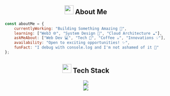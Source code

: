 
<!-- About Me -->
<h2 align="center">
  <img src="https://media2.giphy.com/media/QssGEmpkyEOhBCb7e1/giphy.gif?cid=ecf05e47a0n3gi1bfqntqmob8g9aid1oyj2wr3ds3mg700bl&rid=giphy.gif" width="28"> 
  About Me
</h2>

```javascript
const aboutMe = {
    currentlyWorking: "Building Something Amazing 🚀",
    learning: ["Web3 🌐", "System Design 📐", "Cloud Architecture ☁️"],
    askMeAbout: ["Web Dev 💻", "Tech 🔧", "Coffee ☕", "Innovations 💡"],
    availability: "Open to exciting opportunities! ✨",
    funFact: "I debug with console.log and I'm not ashamed of it 🐛"
};
```

<!-- Tech Stack with Animated Icons -->
<h2 align="center">
  <img src="https://media.giphy.com/media/iY8CRBdQXODJSCERIr/giphy.gif" width="28">
  Tech Stack
</h2>

<div align="center">
  <img src="https://skillicons.dev/icons?i=js,ts,react,nextjs,nodejs,express,mongodb,postgres&perline=8&theme=dark" />
  <br/>
  <img src="https://skillicons.dev/icons?i=tailwind,firebase,aws,docker,kubernetes,redis,graphql,prisma&perline=8&theme=dark" />
</div>



